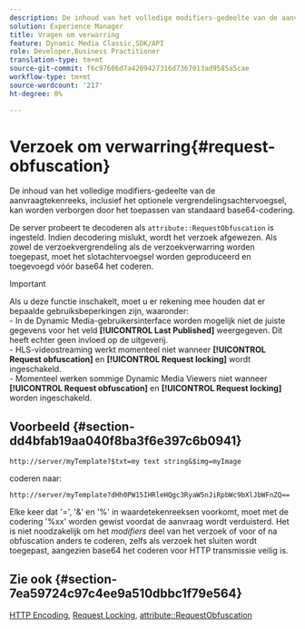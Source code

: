 ```yaml
---
description: De inhoud van het volledige modifiers-gedeelte van de aanvraagtekenreeks, inclusief het optionele vergrendelingsachtervoegsel, kan worden verborgen door het toepassen van standaard base64-codering.
solution: Experience Manager
title: Vragen om verwarring
feature: Dynamic Media Classic,SDK/API
role: Developer,Business Practitioner
translation-type: tm+mt
source-git-commit: f6c97606d7a4209427316d7367013ad9585a5cae
workflow-type: tm+mt
source-wordcount: '217'
ht-degree: 0%

---
```



# Verzoek om verwarring{#request-obfuscation}

De inhoud van het volledige modifiers-gedeelte van de aanvraagtekenreeks, inclusief het optionele vergrendelingsachtervoegsel, kan worden verborgen door het toepassen van standaard base64-codering.

De server probeert te decoderen als `attribute::RequestObfuscation` is ingesteld. Indien decodering mislukt, wordt het verzoek afgewezen. Als zowel de verzoekvergrendeling als de verzoekverwarring worden toegepast, moet het slotachtervoegsel worden geproduceerd en toegevoegd vóór base64 het coderen.

>[!IMPORTANT]
>
>Als u deze functie inschakelt, moet u er rekening mee houden dat er bepaalde gebruiksbeperkingen zijn, waaronder:<br>- In de Dynamic Media-gebruikersinterface worden mogelijk niet de juiste gegevens voor het veld **[!UICONTROL Last Published]** weergegeven. Dit heeft echter geen invloed op de uitgeverij.<br>- HLS-videostreaming werkt momenteel niet wanneer **[!UICONTROL Request obfuscation]** en  **[!UICONTROL Request locking]** wordt ingeschakeld.<br>- Momenteel werken sommige Dynamic Media Viewers niet wanneer  **[!UICONTROL Request obfuscation]** en  **[!UICONTROL Request locking]** worden ingeschakeld.

## Voorbeeld {#section-dd4bfab19aa040f8ba3f6e397c6b0941}

`http://server/myTemplate?$txt=my text string&$img=myImage`

coderen naar:

`http://server/myTemplate?dHh0PW15IHRleHQgc3RyaW5nJiRpbWc9bXlJbWFnZQ==`

Elke keer dat &#39;=&#39;, &#39;&amp;&#39; en &#39;%&#39; in waardetekenreeksen voorkomt, moet met de codering &#39;%xx&#39; worden gewist voordat de aanvraag wordt verduisterd. Het is niet noodzakelijk om het *modifiers* deel van het verzoek of voor of na obfuscation anders te coderen, zelfs als verzoek het sluiten wordt toegepast, aangezien base64 het coderen voor HTTP transmissie veilig is.

## Zie ook {#section-7ea59724c97c4ee9a510dbbc1f79e564}

[HTTP Encoding](../../../../../is-api/http-ref/image-serving-api-ref/c-http-protocol-reference/c-syntax-and-features/r-http-encoding.md#reference-bb34dd13f316462695448acfa8f92df7),  [Request Locking](../../../../../is-api/http-ref/image-serving-api-ref/c-http-protocol-reference/c-syntax-and-features/r-request-locking.md#reference-4177193d20774daab0dbf206a927844c),  [attribute::RequestObfuscation](../../../../../is-api/image-catalog/image-serving-api-ref/c-image-catalog-reference/c-attributes-reference/r-requestobfuscation.md#reference-730a3330253343f893419ebd52baf0bd)
